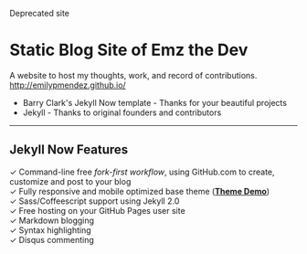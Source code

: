 Deprecated site

# Static Blog Site of Emz the Dev

A website to host my thoughts, work, and record of contributions. http://emilypmendez.github.io/
- Barry Clark's Jekyll Now template - Thanks for your beautiful projects
- Jekyll - Thanks to original founders and contributors

------------------

## Jekyll Now Features

✓ Command-line free _fork-first workflow_, using GitHub.com to create, customize and post to your blog  
✓ Fully responsive and mobile optimized base theme (**[Theme Demo](http://jekyllnow.com)**)  
✓ Sass/Coffeescript support using Jekyll 2.0  
✓ Free hosting on your GitHub Pages user site  
✓ Markdown blogging  
✓ Syntax highlighting  
✓ Disqus commenting  

